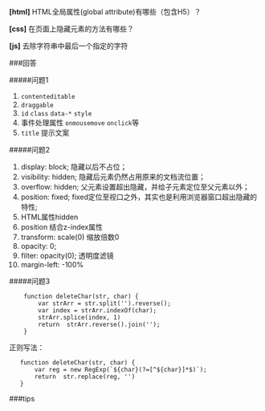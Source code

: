 **[html]** HTML全局属性(global attribute)有哪些（包含H5）？

**[css]** 在页面上隐藏元素的方法有哪些？

**[js]** 去除字符串中最后一个指定的字符


###回答

#####问题1
1. `contenteditable`
2. `draggable`
3. `id` `class` `data-*` `style`
4. 事件处理属性 `onmousemove` `onclick`等
5. `title` 提示文案

#####问题2
1. display: block;  隐藏以后不占位；
2. visibility: hidden; 隐藏后元素仍然占用原来的文档流位置；
3. overflow: hidden;  父元素设置超出隐藏，并给子元素定位至父元素以外；
4. position: fixed; fixed定位至视口之外，其实也是利用浏览器窗口超出隐藏的特性;
5. HTML属性hidden
6. position 结合z-index属性
7. transform: scale(0)  缩放倍数0
8. opacity: 0;
9. filter: opacity(0);  透明度滤镜
10. margin-left: -100%

#####问题3
```
    function deleteChar(str, char) {
        var strArr = str.split('').reverse();
        var index = strArr.indexOf(char);
        strArr.splice(index, 1)
        return  strArr.reverse().join('');
    }
```
正则写法：
 ```
    function deleteChar(str, char) {
        var reg = new RegExp(`${char}(?=[^${char}]*$)`);
        return  str.replace(reg, '')
    }
 ```
###tips
